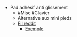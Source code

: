 - Pad adhésif anti glissement
	- #Misc #Clavier
	- Alternative aux mini pieds
	- [Fil reddit](https://www.reddit.com/r/ErgoMechKeyboards/comments/118nwos/preventing_sliding_keyboards_with_weights_or/)
		- [Exemple](https://www.amazon.com/ROOS-Self-Stick-Anti-Skid-Furniture-Protectors/dp/B01K7JFXAA)